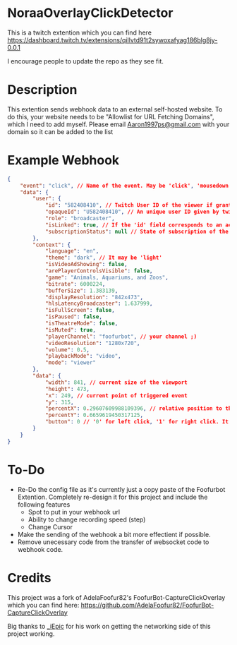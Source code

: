 # NoraaOverlayClickDetector
This is a twitch extention which you can find here
https://dashboard.twitch.tv/extensions/qillvtd91t2sywoxafyag186blg8jy-0.0.1

I encourage people to update the repo as they see fit.

# Description
This extention sends webhook data to an external self-hosted website. To do this, your website needs to be "Allowlist for URL Fetching Domains", which I need to add myself. Please email Aaron1997ps@gmail.com with your domain so it can be added to the list

# Example Webhook
```json
{
    "event": "click", // Name of the event. May be 'click', 'mousedown', 'mouseup', 'mousemove' or 'mousedrag',
    "data": {
        "user": {
            "id": "582408410", // Twitch User ID of the viewer if granted permission. Null otherwise
            "opaqueId": "U582408410", // An unique user ID given by twitch for anonymous viewers
            "role": "broadcaster",
            "isLinked": true, // If the 'id' field corresponds to an actual Twitch viewer ID
            "subscriptionStatus": null // State of subscription of the viewer
        },
        "context": {
            "language": "en",
            "theme": "dark", // It may be 'light'
            "isVideoAdShowing": false,
            "arePlayerControlsVisible": false,
            "game": "Animals, Aquariums, and Zoos",
            "bitrate": 6000224,
            "bufferSize": 1.383139,
            "displayResolution": "842x473",
            "hlsLatencyBroadcaster": 1.637999,
            "isFullScreen": false,
            "isPaused": false,
            "isTheatreMode": false,
            "isMuted": true,
            "playerChannel": "foofurbot", // your channel ;)
            "videoResolution": "1280x720",
            "volume": 0.5,
            "playbackMode": "video",
            "mode": "viewer"
        },
        "data": {
            "width": 841, // current size of the viewport
            "height": 473,
            "x": 249, // current point of triggered event
            "y": 315,
            "percentX": 0.29607609988109396, // relative position to the current screen of the triggered event
            "percentY": 0.6659619450317125,
            "button": 0 // '0' for left click, '1' for right click. It may capture another buttons as well
        }
    }
}
```

# To-Do
* Re-Do the config file as it's currently just a copy paste of the Foofurbot Extention. Completely re-design it for this project and include the following features
  * Spot to put in your webhook url
  * Ability to change recording speed (step)
  * Change Cursor
* Make the sending of the webhook a bit more effectient if possible.
* Remove unecessary code from the transfer of websocket code to webhook code.

# Credits
This project was a fork of AdelaFoofur82's FoofurBot-CaptureClickOverlay which you can find here:
https://github.com/AdelaFoofur82/FoofurBot-CaptureClickOverlay

Big thanks to [\_iEpic](https://github.com/iiEpic) for his work on getting the networking side of this project working.
